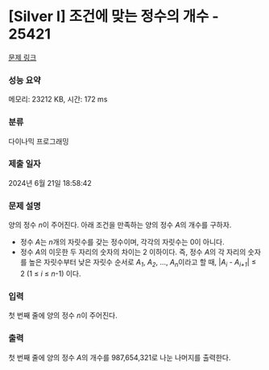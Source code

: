 # [Silver I] 조건에 맞는 정수의 개수 - 25421 

[문제 링크](https://www.acmicpc.net/problem/25421) 

### 성능 요약

메모리: 23212 KB, 시간: 172 ms

### 분류

다이나믹 프로그래밍

### 제출 일자

2024년 6월 21일 18:58:42

### 문제 설명

<p>양의 정수 <em>n</em>이 주어진다. 아래 조건을 만족하는 양의 정수 <em>A</em>의 개수를 구하자.</p>

<ul>
	<li>정수 <em>A</em>는 <em>n</em>개의 자릿수를 갖는 정수이며, 각각의 자릿수는 0이 아니다.</li>
	<li>정수 <em>A</em>의 이웃한 두 자리의 숫자의 차이는 2 이하이다. 즉, 정수 <em>A</em>의 각 자리의 숫자를 높은 자릿수부터 낮은 자릿수 순서로 <em>A<sub>1</sub></em>, <em>A<sub>2</sub></em>, ..., <em>A<sub>n</sub></em>이라고 할 때, |<em>A<sub>i</sub></em> - <em>A<sub>i+1</sub></em>| ≤ 2 (1 ≤ <em>i</em> ≤ <em>n</em>-1) 이다.</li>
</ul>

### 입력 

 <p>첫 번째 줄에 양의 정수 <em>n</em>이 주어진다.</p>

### 출력 

 <p>첫 번째 줄에 양의 정수 <em>A</em>의 개수를 987,654,321로 나눈 나머지를 출력한다.</p>

